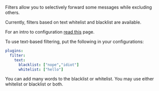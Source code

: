 Filters allow you to selectively forward some messages while excluding others.

Currently, filters based on text whitelist and blacklist are available.

For an intro to configuration [read this](https://github.com/aahnik/tgcf/wiki/How-to-configure-tgcf-%3F) page.

To use text-based filtering, put the following in your configurations:

```yaml
plugins:
  filter:
    text:
      blacklist: ["nope","idiot"]
      whitelist: ["hello"]
```

You can add many words to the blacklist or whitelist. You may use either whitelist or blacklist or both.